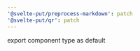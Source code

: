 ```yaml
---
'@svelte-put/preprocess-markdown': patch
'@svelte-put/qr': patch
---
```


export component type as default
